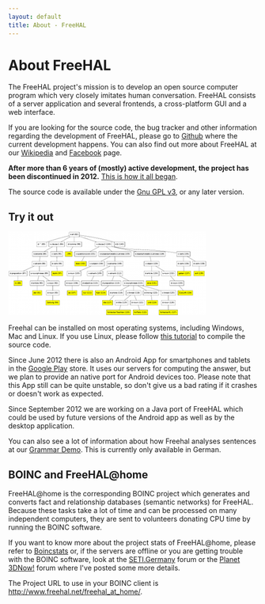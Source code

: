 ```yaml
---
layout: default
title: About - FreeHAL
---
```


# About FreeHAL

The FreeHAL project's mission is to develop an open source computer program which very closely imitates human conversation. FreeHAL consists of a server application and several frontends, a cross-platform GUI and a web interface.

<!--
You can find the source code in the following Github repositories of Tobias Schulz (@tobiasschulz):

* <https://github.com/tobiasschulz/freehal-core>
* <https://github.com/tobiasschulz/freehal-android>
* <https://github.com/tobiasschulz/freehal-cxx>
-->

  If you are looking for the source code, the bug tracker and other information regarding the development of FreeHAL,
please go to [Github](https://github.com/freehal) where the current development happens. You can also find out more about FreeHAL at our
[Wikipedia](http://en.wikipedia.org/wiki/FreeHAL) and [Facebook](http://www.facebook.com/FreeHAL) page.

**After more than 6 years of (mostly) active development, the project has been discontinued in 2012.** [This is how it all began](http://home.gna.org/).

The source code is available under the [Gnu GPL v3](license.html), or any later version.

## Try it out

<div class="screenshot_float"><img src="screenshots/parsetree.png" style="width: 400px; height: 169px;" /></div>

  Freehal can be installed on most operating systems, including Windows, Mac and Linux. If you use Linux, please follow
[this tutorial](download.html) to compile the source code.

  Since June 2012 there is also an Android App for smartphones and tablets in the
[Google Play](http://play.google.com/store/apps/details?id=net.freehal.app) store.
It uses our servers for computing the answer, but we plan to provide an native port for
Android devices too. Please note that this App still can be quite unstable, so don't give us
a bad rating if it crashes or doesn't work as expected.

  Since September 2012 we are working on a Java port of FreeHAL which could be used by future versions
of the Android app as well as by the desktop application.

  You can also see a lot of information about how Freehal analyses sentences at our
<a href="http://www.tobias-schulz.eu/demo-grammar" title="Grammar Demo">Grammar Demo</a>.
This is currently only available in German.

<div style="clear: right;"> </div>

## BOINC and FreeHAL@home

  FreeHAL@home is the corresponding BOINC project which generates and converts fact and relationship databases (semantic networks) for FreeHAL.
Because these tasks take a lot of time and can be processed on many independent computers,
they are sent to volunteers donating CPU time by running the BOINC software.

  If you want to know more about the project stats of FreeHAL@home, please refer to
[Boincstats](http://boincstats.com/stats/project_graph.php?pr=freehal)
or, if the servers are offline or you are getting trouble with the BOINC software, look at the
[SETI.Germany](http://www.seti-germany.de/forum/freehal/3041-serverstatus-fragen-usw-82.html#post215354) forum
or the [Planet 3DNow!](http://www.planet3dnow.de/vbulletin/showthread.php?p=4589871#post4589871) forum
where I've posted some more details.

The Project URL to use in your BOINC client is <http://www.freehal.net/freehal_at_home/>.

